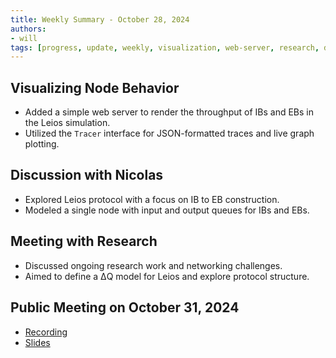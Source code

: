 ```yaml
---
title: Weekly Summary - October 28, 2024
authors:
- will
tags: [progress, update, weekly, visualization, web-server, research, deltaq, public-meeting, throughput]
---
```


## Visualizing Node Behavior

- Added a simple web server to render the throughput of IBs and EBs in the Leios
  simulation.
- Utilized the `Tracer` interface for JSON-formatted traces and live graph
  plotting.

## Discussion with Nicolas

- Explored Leios protocol with a focus on IB to EB construction.
- Modeled a single node with input and output queues for IBs and EBs.

## Meeting with Research

- Discussed ongoing research work and networking challenges.
- Aimed to define a ΔQ model for Leios and explore protocol structure.

## Public Meeting on October 31, 2024

- [Recording](https://drive.google.com/file/d/12VE0__S0knHqXXpIVdXGWvDipK0g89p_/view?usp=sharing)
- [Slides](https://docs.google.com/presentation/d/1KgjJyP6yZyZKCGum3deoIyooYUOretA9W6dTtXv1fso/edit?usp=sharing)
